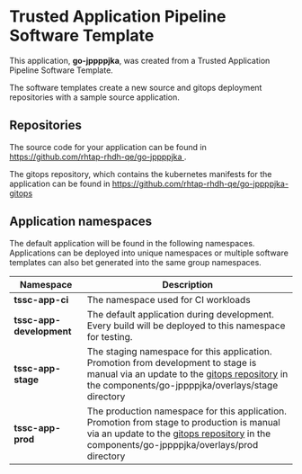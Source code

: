 # Trusted Application Pipeline Software Template

This application, **go-jppppjka**, was created from a Trusted Application Pipeline Software Template.

The software templates create a new source and gitops deployment repositories with a sample source application. 

## Repositories

The source code for your application can be found in [https://github.com/rhtap-rhdh-qe/go-jppppjka ](https://github.com/rhtap-rhdh-qe/go-jppppjka ).
 
The gitops repository, which contains the kubernetes manifests for the application can be found in 
[https://github.com/rhtap-rhdh-qe/go-jppppjka-gitops ](https://github.com/rhtap-rhdh-qe/go-jppppjka-gitops ) 

## Application namespaces 

The default application will be found in the following namespaces. Applications can be deployed into unique namespaces or multiple software templates can also bet generated into the same group namespaces.  

|  Namespace   |  Description   |  
| -------- | -------- |
| **tssc-app-ci** | The namespace used for CI workloads |
| **tssc-app-development** | The default application during development. Every build will be deployed to this namespace for testing. |
| **tssc-app-stage** | The staging namespace for this application. Promotion from development to stage is manual via an update to the [gitops repository](https://github.com/rhtap-rhdh-qe/go-jppppjka-gitops ) in the components/go-jppppjka/overlays/stage directory |
| **tssc-app-prod** | The production namespace for this application. Promotion from stage to production is manual via an update to the [gitops repository](https://github.com/rhtap-rhdh-qe/go-jppppjka-gitops ) in the components/go-jppppjka/overlays/prod directory |